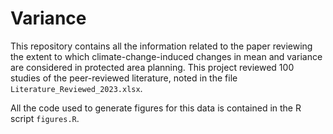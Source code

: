 # Variance

This repository contains all the information related to the paper reviewing the extent to which 
climate-change-induced changes in mean and variance are considered in protected area planning. 
This project reviewed 100 studies of the peer-reviewed literature, noted in the file `Literature_Reviewed_2023.xlsx`.

All the code used to generate figures for this data is contained in the R script `figures.R`. 

